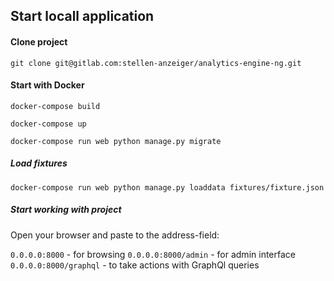 ## Start locall application


#### Clone project

`git clone git@gitlab.com:stellen-anzeiger/analytics-engine-ng.git`


#### Start with Docker

`docker-compose build`

`docker-compose up`

`docker-compose run web python manage.py migrate`

##### Load fixtures 

`docker-compose run web python manage.py loaddata fixtures/fixture.json`

##### Start working with project

Open your browser and paste to the address-field:

`0.0.0.0:8000` - for browsing
`0.0.0.0:8000/admin` - for admin interface
`0.0.0.0:8000/graphql` - to take actions with GraphQl queries 
